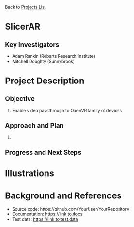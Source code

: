 Back to [Projects List](../../README.md#ProjectsList)

# SlicerAR

## Key Investigators

- Adam Rankin (Robarts Research Institute)
- Mitchell Doughty (Sunnybrook)

# Project Description

<!-- Add a short paragraph describing the project. -->

## Objective

1. Enable video passthrough to OpenVR family of devices

## Approach and Plan

1. 

## Progress and Next Steps

<!--Describe progress and next steps in a few bullet points as you are making progress.-->

# Illustrations

<!--Add pictures and links to videos that demonstrate what has been accomplished.-->

<!--![Description of picture](Example2.jpg)-->

<!--![Some more images](Example2.jpg)-->

# Background and References

<!--Use this space for information that may help people better understand your project, like links to papers, source code, or data.-->

- Source code: https://github.com/YourUser/YourRepository
- Documentation: https://link.to.docs
- Test data: https://link.to.test.data

